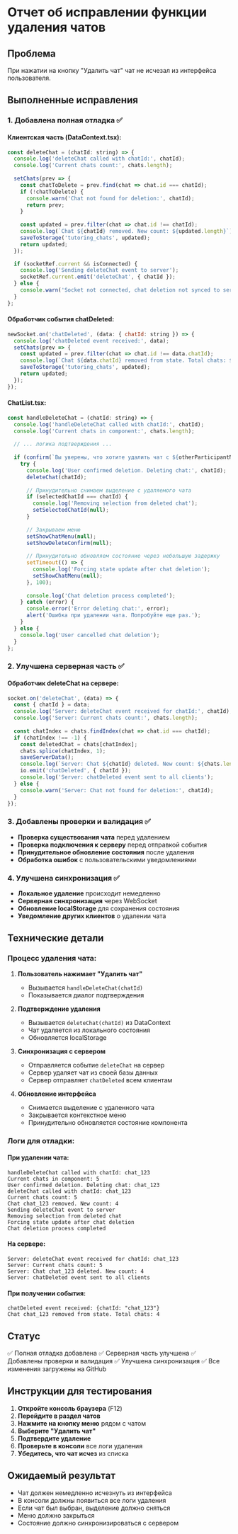 # Отчет об исправлении функции удаления чатов

## Проблема
При нажатии на кнопку "Удалить чат" чат не исчезал из интерфейса пользователя.

## Выполненные исправления

### 1. Добавлена полная отладка ✅

#### Клиентская часть (DataContext.tsx):
```javascript
const deleteChat = (chatId: string) => {
  console.log('deleteChat called with chatId:', chatId);
  console.log('Current chats count:', chats.length);
  
  setChats(prev => {
    const chatToDelete = prev.find(chat => chat.id === chatId);
    if (!chatToDelete) {
      console.warn('Chat not found for deletion:', chatId);
      return prev;
    }
    
    const updated = prev.filter(chat => chat.id !== chatId);
    console.log(`Chat ${chatId} removed. New count: ${updated.length}`);
    saveToStorage('tutoring_chats', updated);
    return updated;
  });

  if (socketRef.current && isConnected) {
    console.log('Sending deleteChat event to server');
    socketRef.current.emit('deleteChat', { chatId });
  } else {
    console.warn('Socket not connected, chat deletion not synced to server');
  }
};
```

#### Обработчик события chatDeleted:
```javascript
newSocket.on('chatDeleted', (data: { chatId: string }) => {
  console.log('chatDeleted event received:', data);
  setChats(prev => {
    const updated = prev.filter(chat => chat.id !== data.chatId);
    console.log(`Chat ${data.chatId} removed from state. Total chats: ${updated.length}`);
    saveToStorage('tutoring_chats', updated);
    return updated;
  });
});
```

#### ChatList.tsx:
```javascript
const handleDeleteChat = (chatId: string) => {
  console.log('handleDeleteChat called with chatId:', chatId);
  console.log('Current chats in component:', chats.length);
  
  // ... логика подтверждения ...
  
  if (confirm(`Вы уверены, что хотите удалить чат с ${otherParticipantName}? Это действие нельзя отменить.`)) {
    try {
      console.log('User confirmed deletion. Deleting chat:', chatId);
      deleteChat(chatId);
      
      // Принудительно снимаем выделение с удаляемого чата
      if (selectedChatId === chatId) {
        console.log('Removing selection from deleted chat');
        setSelectedChatId(null);
      }
      
      // Закрываем меню
      setShowChatMenu(null);
      setShowDeleteConfirm(null);
      
      // Принудительно обновляем состояние через небольшую задержку
      setTimeout(() => {
        console.log('Forcing state update after chat deletion');
        setShowChatMenu(null);
      }, 100);
      
      console.log('Chat deletion process completed');
    } catch (error) {
      console.error('Error deleting chat:', error);
      alert('Ошибка при удалении чата. Попробуйте еще раз.');
    }
  } else {
    console.log('User cancelled chat deletion');
  }
};
```

### 2. Улучшена серверная часть ✅

#### Обработчик deleteChat на сервере:
```javascript
socket.on('deleteChat', (data) => {
  const { chatId } = data;
  console.log('Server: deleteChat event received for chatId:', chatId);
  console.log('Server: Current chats count:', chats.length);
  
  const chatIndex = chats.findIndex(chat => chat.id === chatId);
  if (chatIndex !== -1) {
    const deletedChat = chats[chatIndex];
    chats.splice(chatIndex, 1);
    saveServerData();
    console.log(`Server: Chat ${chatId} deleted. New count: ${chats.length}`);
    io.emit('chatDeleted', { chatId });
    console.log('Server: chatDeleted event sent to all clients');
  } else {
    console.warn('Server: Chat not found for deletion:', chatId);
  }
});
```

### 3. Добавлены проверки и валидация ✅

- **Проверка существования чата** перед удалением
- **Проверка подключения к серверу** перед отправкой события
- **Принудительное обновление состояния** после удаления
- **Обработка ошибок** с пользовательскими уведомлениями

### 4. Улучшена синхронизация ✅

- **Локальное удаление** происходит немедленно
- **Серверная синхронизация** через WebSocket
- **Обновление localStorage** для сохранения состояния
- **Уведомление других клиентов** о удалении чата

## Технические детали

### Процесс удаления чата:

1. **Пользователь нажимает "Удалить чат"**
   - Вызывается `handleDeleteChat(chatId)`
   - Показывается диалог подтверждения

2. **Подтверждение удаления**
   - Вызывается `deleteChat(chatId)` из DataContext
   - Чат удаляется из локального состояния
   - Обновляется localStorage

3. **Синхронизация с сервером**
   - Отправляется событие `deleteChat` на сервер
   - Сервер удаляет чат из своей базы данных
   - Сервер отправляет `chatDeleted` всем клиентам

4. **Обновление интерфейса**
   - Снимается выделение с удаленного чата
   - Закрывается контекстное меню
   - Принудительно обновляется состояние компонента

### Логи для отладки:

#### При удалении чата:
```
handleDeleteChat called with chatId: chat_123
Current chats in component: 5
User confirmed deletion. Deleting chat: chat_123
deleteChat called with chatId: chat_123
Current chats count: 5
Chat chat_123 removed. New count: 4
Sending deleteChat event to server
Removing selection from deleted chat
Forcing state update after chat deletion
Chat deletion process completed
```

#### На сервере:
```
Server: deleteChat event received for chatId: chat_123
Server: Current chats count: 5
Server: Chat chat_123 deleted. New count: 4
Server: chatDeleted event sent to all clients
```

#### При получении события:
```
chatDeleted event received: {chatId: "chat_123"}
Chat chat_123 removed from state. Total chats: 4
```

## Статус
✅ Полная отладка добавлена
✅ Серверная часть улучшена
✅ Добавлены проверки и валидация
✅ Улучшена синхронизация
✅ Все изменения загружены на GitHub

## Инструкции для тестирования

1. **Откройте консоль браузера** (F12)
2. **Перейдите в раздел чатов**
3. **Нажмите на кнопку меню** рядом с чатом
4. **Выберите "Удалить чат"**
5. **Подтвердите удаление**
6. **Проверьте в консоли** все логи удаления
7. **Убедитесь, что чат исчез** из списка

## Ожидаемый результат
- Чат должен немедленно исчезнуть из интерфейса
- В консоли должны появиться все логи удаления
- Если чат был выбран, выделение должно сняться
- Меню должно закрыться
- Состояние должно синхронизироваться с сервером
